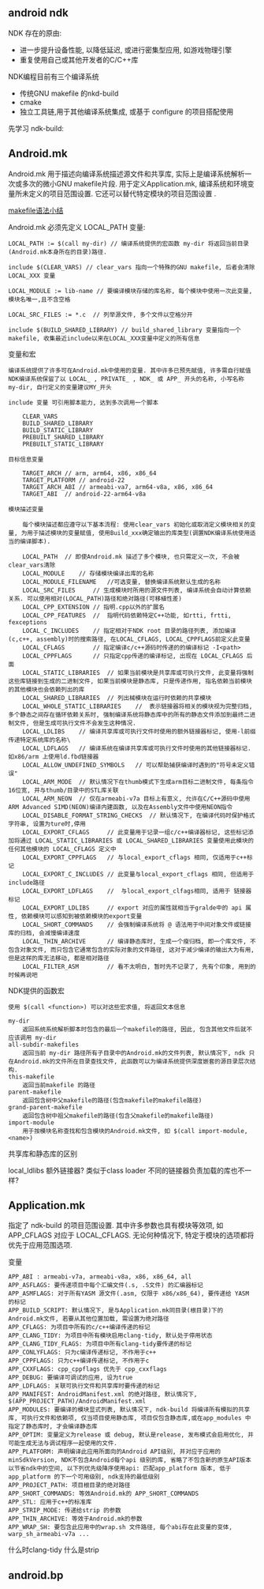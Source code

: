 
## android ndk

NDK 存在的原由:

- 进一步提升设备性能, 以降低延迟, 或进行密集型应用,  如游戏物理引擎
- 重复使用自己或其他开发者的C/C++库

NDK编程目前有三个编译系统

- 传统GNU makefile 的nkd-build
- cmake
- 独立工具链,用于其他编译系统集成, 或基于 configure 的项目搭配使用


先学习 ndk-build:

## Android.mk 

Android.mk 用于描述向编译系统描述源文件和共享库, 实际上是编译系统解析一次或多次的微小GNU makefile片段. 
用于定义Application.mk, 编译系统和环境变量所未定义的项目范围设置. 它还可以替代特定模块的项目范围设置 .

[makefile语法小结](../common/makefile_study.md)

Android.mk 必须先定义 LOCAL_PATH 变量: 

    LOCAL_PATH := $(call my-dir) // 编译系统提供的宏函数 my-dir 将返回当前目录(Android.mk本身所在的目录)路径.

    include $(CLEAR_VARS) // clear_vars 指向一个特殊的GNU makefile, 后者会清除 LOCAL_XXX 变量

    LOCAL_MODULE := lib-name // 要编译模块存储的库名称, 每个模块中使用一次此变量, 模块名唯一,且不含空格

    LOCAL_SRC_FILES := *.c  // 列举源文件, 多个文件以空格分开

    include $(BUILD_SHARED_LIBRARY) // build_shared_library 变量指向一个makefile, 收集最近include以来在LOCAL_XXX变量中定义的所有信息

变量和宏

    编译系统提供了许多可在Android.mk中使用的变量. 其中许多已预先赋值, 许多需自行赋值
    NDK编译系统保留了以 LOCAL_ , PRIVATE_ , NDK_ 或 APP_ 开头的名称, 小写名称 my-dir, 自行定义的变量建议MY_开头

    include 变量 可引用脚本能力, 达到多次调用一个脚本

        CLEAR_VARS
        BUILD_SHARED_LIBRARY
        BUILD_STATIC_LIBRARY
        PREBUILT_SHARED_LIBRARY
        PREBUILT_STATIC_LIBRARY

    目标信息变量

        TARGET_ARCH // arm, arm64, x86, x86_64
        TARGET_PLATFORM // android-22
        TARGET_ARCH_ABI // armeabi-va7, arm64-v8a, x86, x86_64
        TARGET_ABI  // android-22-arm64-v8a

    模块描述变量

        每个模块描述都应遵守以下基本流程: 使用clear_vars 初始化或取消定义模块相关的变量, 为用于描述模块的变量赋值, 使用Build_xxx确定输出的库类型(调置NDK编译系统使用适当的编译脚本).

        LOCAL_PATH  // 即使Android.mk 描述了多个模块, 也只需定义一次, 不会被clear_vars清除
        LOCAL_MODULE    // 存储模块编译出库的名称
        LOCAL_MODULE_FILENAME   //可选变量, 替换编译系统默认生成的名称
        LOCAL_SRC_FILES     // 生成模块时所用的源文件列表, 编译系统会自动计算依赖关系. 可以使用相对(LOCAL_PATH)路径和绝对路径(可移植性差) 
        LOCAL_CPP_EXTENSION // 指明.cpp以外的扩展名
        LOCAL_CPP_FEATURES  //  指明代码依赖特定C++功能, 如rtti, frtti, fexceptions
        LOCAL_C_INCLUDES    // 指定相对于NDK root 目录的路径列表, 添加编译(c,c++, assembly)时的搜索路径, 在LOCAL_CFLAGS, LOCAL_CPPFLAGS前定义此变量
        LOCAL_CFLAGS        // 指定编译c/c++源码时传递的的编译标记 -I<path>
        LOCAL_CPPFLAGS      // 只指定cpp传递的编译标记, 出现在 LOCAL_CFLAGS 后面
        LOCAL_STATIC_LIBRARIES  // 如果当前模块是共享库或可执行文件, 此变量将强制这些库链接到生成的二进制文件, 如果当前模块是静态库, 只是传递作用, 指名依赖当前模块的其他模块也会依赖列出的库
        LOCAL_SHARED_LIBRARIES  // 列出械模块在运行时依赖的共享模块
        LOCAL_WHOLE_STATIC_LIBRARIES    //  表示链接器将相关的模块视为完整归档, 多个静态之间存在循环依赖关系时, 强制编译系统将静态库中的所有的静态文件添加到最终二进制文件, 但是生成可执行文件不会发生这种情况. 
        LOCAL_LDLIBS    // 编译共享库或可执行文件时使用的额外链接器标记, 使用-l前缀传递特定系统库的名称\
        LOCAL_LDFLAGS   // 编译系统在编译共享库或可执行文件时使用的其他链接器标记. 如x86/arm 上使用ld.fbd链接器
        LOCAL_ALLOW_UNDEFINED_SYMBOLS   // 可以帮助捕获编译时遇到的"符号未定义错误"
        LOCAL_ARM_MODE  // 默认情况下在thumb模式下生成arm目标二进制文件, 每条指令16位宽, 并与thumb/目录中的STL库关联
        LOCAL_ARM_NEON  // 仅在armeabi-v7a 目标上有意义, 允许在C/C++源码中使用ARM Advanced SIMD(NEON)编译内建函数, 以及在Assembly文件中使用NEON指令
        LOCAL_DISABLE_FORMAT_STRING_CHECKS  // 默认情况下, 在编译代码时保护格式字符串, 设置为ture时,停用
        LOCAL_EXPORT_CFLAGS     // 此变量用于记录一组c/c++编译器标记, 这些标记添加将通过 LOCAL_STATIC_LIBRARIES 或 LOCAL_SHARED_LIBRARIES 变量使用此模块的任何其他模块的 LOCAL_CFLAGS 定义中
        LOCAL_EXPORT_CPPFLAGS   // 与local_export_cflags 相同, 仅适用于c++标记
        LOCAL_EXPORT_C_INCLUDES // 此变量与local_export_cflags 相同, 但适用于include路径
        LOCAL_EXPORT_LDFLAGS    //  与local_export_clfags相同, 适用于 链接器标记
        LOCAL_EXPORT_LDLIBS     // export 对应的属性就相当于gralde中的 api 属性, 依赖模块可以感知到被依赖模块的export变量
        LOCAL_SHORT_COMMANDS    // 会强制编译系统将 @ 语法用于中间对象文件或链接库的归档, 会减慢编译速度
        LOCAL_THIN_ARCHIVE      // 编译静态库时, 生成一个瘦归档, 即一个库文件, 不包含对象文件, 而只包含它通常包含的实际对象的文件路径, 这对于减少编译的输出大为有用, 但是这样的库无法移动, 都是相对路径
        LOCAL_FILTER_ASM        // 看不太明白, 暂时先不记录了, 先有个印象, 用到的时候再说吧

NDK提供的函数宏

    使用 $(call <function>) 可以对这些宏求值, 将返回文本信息

    my-dir 
        返回系统系统解析脚本时包含的最后一个makefile的路径, 因此, 包含其他文件后就不应该调用 my-dir
    all-subdir-makefiles
        返回当前 my-dir 路径所有子目录中的Android.mk的文件列表, 默认情况下, ndk 只在Android.mk的文件所在目录查找文件, 此函数可以为编译系统提供深度嵌套的源目录层次结构.
    this-makefile
        返回当前makefile 的路径
    parent-makefile
        返回包含树中父makefile的路径(包含makefile的makefile路径)
    grand-parent-makefile
        返回包含树中祖父makefile的路径(包含父makefile的makefile路径)
    import-module
        用于按模块名称查找和包含模块的Android.mk文件, 如 $(call import-module,<name>)


共享库和静态库的区别

local_ldlibs 额外链接器? 类似于class loader 不同的链接器负责加载的库也不一样? 


## Application.mk 

指定了 ndk-build 的项目范围设置. 其中许多参数也具有模块等效项, 如 APP_CFLAGS 对应于 LOCAL_CFLAGS. 无论何种情况下, 特定于模块的选项都将优先于应用范围选项. 

变量 

    APP_ABI : armeabi-v7a, armeabi-v8a, x86, x86_64, all
    APP_ASFLAGS: 要传递项目中每个汇编文件(.s, .S文件) 的汇编器标记
    APP_ASMFLAGS: 对于所有YASM 源文件(.asm, 仅限于 x86/x86_64), 要传递给 YASM 的标记
    APP_BUILD_SCRIPT: 默认情况下, 是与Application.mk同目录(根目录)下的Android.mk文件, 若要从其他位置加载, 需设置为绝对路径
    APP_CFLAGS: 为项目中所有的c/c++编译传递的标记
    APP_CLANG_TIDY: 为项目中所有模块启用clang-tidy, 默认处于停用状态
    APP_CLANG_TIDY_FLAGS: 为项目中所有clang-tidy要传递的标记
    APP_CONLYFLAGS: 只为c编译传递标记, 不作用于c++
    APP_CPPFLAGS: 只为c++编译传递标记, 不作用于c
    APP_CXXFLAGS: cpp_cppflags 优先于 cpp_cxxflags
    APP_DEBUG: 要编译可调试的应用, 设为true
    APP_LDFLAGS: 关联可执行文件和共享库时要传递的标记
    APP_MANIFEST: AndroidManifest.xml 的绝对路径, 默认情况下, $(APP_PROJECT_PATH)/AndroidManifest.xml
    APP_MODULES: 要编译的模块显式列表, 默认情况下, ndk-build 将编译所有模拟的共享库, 可执行文件和依赖项, 仅当项目使用静态库, 项目仅包含静态库,或在app_modules 中指定了静态库时, 才会编译静态库
    APP_OPTIM: 变量定义为release 或 debug, 默认是release, 发布模式会启用优化, 并可能生成无法与调试程序一起使用的文件. 
    APP_PLATFORM: 声明编译此应用所面向的Android API级别, 并对应于应用的minSdkVersion, NDK不包含Android每个api 级别的库, 省略了不包含新的原生API版本以节省ndk中的空间, 以下列优先级降序使用api: 匹配app_platform 版本, 低于app_platform 的下一个可用级别, ndk支持的最低级别
    APP_PROJECT_PATH: 项目根目录的绝对路径
    APP_SHORT_COMMANDS: 等效Android.mk的 APP_SHORT_COMMANDS
    APP_STL: 应用于c++的标准库
    APP_STRIP_MODE: 传递给strip 的参数
    APP_THIN_ARCHIVE: 等效于Android.mk的参数
    APP_WRAP_SH: 要包含此应用中的wrap.sh 文件路径, 每个abi存在此变量的变体, warp_sh_armeabi-v7a ...

什么时clang-tidy
什么是strip

## android.bp

